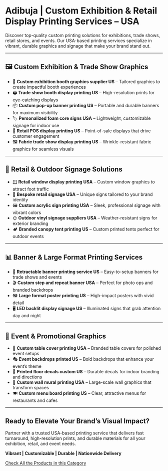 # Adibuja | Custom Exhibition & Retail Display Printing Services – USA

Discover top-quality custom printing solutions for exhibitions, trade shows, retail stores, and events. Our USA-based printing services specialize in vibrant, durable graphics and signage that make your brand stand out.

---

## 🖼️ Custom Exhibition & Trade Show Graphics

- 🎪 **Custom exhibition booth graphics supplier US** – Tailored graphics to create impactful booth experiences  
- 🖨️ **Trade show booth display printing US** – High-resolution prints for eye-catching displays  
- 📦 **Custom pop-up banner printing US** – Portable and durable banners for maximum visibility  
- 🏷️ **Personalized foam core signs USA** – Lightweight, customizable signage for indoor use  
- 🏢 **Retail POS display printing US** – Point-of-sale displays that drive customer engagement  
- 🖼️ **Fabric trade show display printing US** – Wrinkle-resistant fabric graphics for seamless visuals  

---

## 🏪 Retail & Outdoor Signage Solutions

- 🪟 **Retail window display printing USA** – Custom window graphics to attract foot traffic  
- 🎨 **Bespoke retail signage USA** – Unique signs tailored to your brand identity  
- 🖼️ **Custom acrylic sign printing USA** – Sleek, professional signage with vibrant colors  
- 🌞 **Outdoor vinyl signage suppliers USA** – Weather-resistant signs for exterior branding  
- 🏕️ **Branded canopy tent printing US** – Custom printed tents perfect for outdoor events  

---

## 📊 Banner & Large Format Printing Services

- 📢 **Retractable banner printing service US** – Easy-to-setup banners for trade shows and events  
- 🎬 **Custom step and repeat banner USA** – Perfect for photo ops and branded backdrops  
- 🖼️ **Large format poster printing US** – High-impact posters with vivid detail  
- 🖥️ **LED backlit display signage US** – Illuminated signs that grab attention day and night  

---

## 🎉 Event & Promotional Graphics

- 🏁 **Custom table cover printing USA** – Branded table covers for polished event setups  
- 🎭 **Event backdrops printed US** – Bold backdrops that enhance your event’s theme  
- 🚶 **Printed floor decals custom US** – Durable decals for indoor branding and directions  
- 🎨 **Custom wall mural printing USA** – Large-scale wall graphics that transform spaces  
- 🍽️ **Custom menu board printing US** – Clear, attractive menus for restaurants and cafes  

---

## Ready to Elevate Your Brand’s Visual Impact?

Partner with a trusted USA-based printing service that delivers fast turnaround, high-resolution prints, and durable materials for all your exhibition, retail, and event needs.

**Vibrant | Customizable | Durable | Nationwide Delivery**

[Check All the Products in this Category](https://www.adibuja.com/categories/custom-print-and-display-products)
